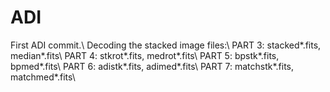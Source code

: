 # ADI
First ADI commit.\\
Decoding the stacked image files:\\
PART 3: stacked*.fits,  median*.fits\\
PART 4: stkrot*.fits,   medrot*.fits\\
PART 5: bpstk*.fits,    bpmed*.fits\\
PART 6: adistk*.fits,   adimed*.fits\\
PART 7: matchstk*.fits, matchmed*.fits\\

